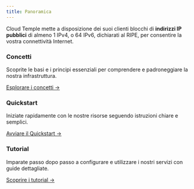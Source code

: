 ```yaml
---
title: Panoramica
---
```


Cloud Temple mette a disposizione dei suoi clienti blocchi di __indirizzi IP pubblici__ di almeno 1 IPv4, o 64 IPv6, dichiarati al RIPE, per consentire la vostra connettività Internet.

<div class="card-grid">
  <div class="card">
    <h3>Concetti</h3>
    <p>Scoprite le basi e i principi essenziali per comprendere e padroneggiare la nostra infrastruttura.</p>
    <a href="./concepts" class="card-link">Esplorare i concetti &rarr;</a>
  </div>
  <div class="card">
    <h3>Quickstart</h3>
    <p>Iniziate rapidamente con le nostre risorse seguendo istruzioni chiare e semplici.</p>
    <a href="./quickstart" class="card-link">Avviare il Quickstart &rarr;</a>
  </div>
    <div class="card">
    <h3>Tutorial</h3>
    <p>Imparate passo dopo passo a configurare e utilizzare i nostri servizi con guide dettagliate.</p>
    <a href="./tutorials" class="card-link">Scoprire i tutorial &rarr;</a>
  </div>
</div>